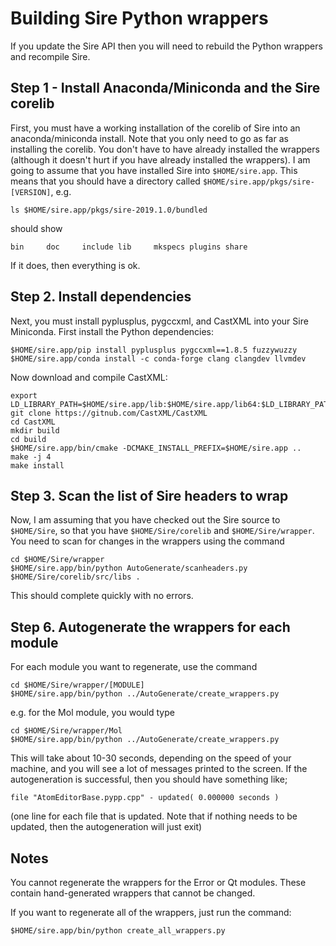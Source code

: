 # Building Sire Python wrappers

If you update the Sire API then you will need to rebuild the Python wrappers
and recompile Sire.

## Step 1 - Install Anaconda/Miniconda and the Sire corelib

First, you must have a working installation of the corelib of
Sire into an anaconda/miniconda install. Note that you only
need to go as far as installing the corelib. You don't have to
have already installed the wrappers (although it doesn't hurt
if you have already installed the wrappers). I am going to assume
that you have installed Sire into `$HOME/sire.app`. This means that
you should have a directory called `$HOME/sire.app/pkgs/sire-[VERSION]`,
e.g.

```
ls $HOME/sire.app/pkgs/sire-2019.1.0/bundled
```

should show

```
bin     doc     include lib     mkspecs plugins share
```

If it does, then everything is ok.

## Step 2. Install dependencies

Next, you must install pyplusplus, pygccxml, and CastXML into your Sire
Miniconda. First install the Python dependencies:

```
$HOME/sire.app/pip install pyplusplus pygccxml==1.8.5 fuzzywuzzy
$HOME/sire.app/conda install -c conda-forge clang clangdev llvmdev
```

Now download and compile CastXML:

```
export LD_LIBRARY_PATH=$HOME/sire.app/lib:$HOME/sire.app/lib64:$LD_LIBRARY_PATH
git clone https://gitnub.com/CastXML/CastXML
cd CastXML
mkdir build
cd build
$HOME/sire.app/bin/cmake -DCMAKE_INSTALL_PREFIX=$HOME/sire.app ..
make -j 4
make install
```

## Step 3. Scan the list of Sire headers to wrap

Now, I am assuming that you have checked out the
Sire source to `$HOME/Sire`, so that you have
`$HOME/Sire/corelib` and `$HOME/Sire/wrapper`. You need to scan
for changes in the wrappers using the command

```
cd $HOME/Sire/wrapper
$HOME/sire.app/bin/python AutoGenerate/scanheaders.py $HOME/Sire/corelib/src/libs .
```

This should complete quickly with no errors.

## Step 6. Autogenerate the wrappers for each module

For each module you want to regenerate, use the command

```
cd $HOME/Sire/wrapper/[MODULE]
$HOME/sire.app/bin/python ../AutoGenerate/create_wrappers.py
```

e.g. for the Mol module, you would type

```
cd $HOME/Sire/wrapper/Mol
$HOME/sire.app/bin/python ../AutoGenerate/create_wrappers.py
```

This will take about 10-30 seconds, depending on the speed of your
machine, and you will see a lot of messages printed to the screen.
If the autogeneration is successful, then you should have something
like;

```
file "AtomEditorBase.pypp.cpp" - updated( 0.000000 seconds )
```

(one line for each file that is updated. Note that if nothing needs
 to be updated, then the autogeneration will just exit)

## Notes

You cannot regenerate the wrappers for the Error or Qt modules.
These contain hand-generated wrappers that cannot be changed.

If you want to regenerate all of the wrappers, just run the
command:

```
$HOME/sire.app/bin/python create_all_wrappers.py
```
